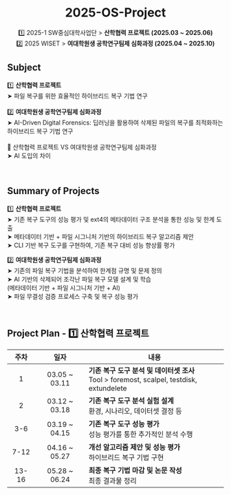 <div align="center">

# 2025-OS-Project

1️⃣ 2025-1 SW중심대학사업단 > **산학협력 프로젝트 (2025.03 ~ 2025.06)**
</br>
2️⃣ 2025 WISET > **여대학원생 공학연구팀제 심화과정 (2025.04 ~ 2025.10)**

</div>

## Subject

1️⃣ **산학협력 프로젝트** 
</br>
➤ 파일 복구를 위한 효율적인 하이브리드 복구 기법 연구
</br>
</br>
2️⃣ **여대학원생 공학연구팀제 심화과정** 
</br>
➤ AI-Driven Digital Forensics: 딥러닝을 활용하여 삭제된 파일의 복구를 최적화하는 하이브리드 복구 기법 연구
</br>
</br>
📌 산학협력 프로젝트 VS 여대학원생 공학연구팀제 심화과정
</br>
➤ AI 도입의 차이

</br>

## Summary of Projects

1️⃣ **산학협력 프로젝트** 
</br>➤ 기존 복구 도구의 성능 평가 및 ext4의 메타데이터 구조 분석을 통한 성능 및 한계 도출
</br>➤ 메타데이터 기반 + 파일 시그니처 기반의 하이브리드 복구 알고리즘 제안
</br>➤ CLI 기반 복구 도구를 구현하여, 기존 복구 대비 성능 향상률 평가


2️⃣ **여대학원생 공학연구팀제 심화과정** 
</br>➤ 기존의 파일 복구 기법을 분석하여 한계점 규명 및 문제 정의
</br>➤ AI 기반의 삭제되어 조각난 파일 복구 모델 설계 및 학습
</br>  (메타데이터 기반 + 파일 시그니처 기반 + AI)
</br>➤ 파일 무결성 검증 프로세스 구축 및 복구 성능 평가

</div>
</br>

## Project Plan - 1️⃣ 산학협력 프로젝트


| 주차 | 일자                     | 내용                                                                                      |
|:---:|:---------------:|------------------------------------------------------------------------------------------|
|  1  |  03.05 ~ 03.11  | <strong>기존 복구 도구 분석 및 데이터셋 조사</strong> <br/> Tool > foremost, scalpel, testdisk, extundelete |
|  2  |  03.12 ~ 03.18  | <strong>기존 복구 도구 분석 실험 설계</strong> <br/> 환경, 시나리오, 데이터셋 결정 등 |
|  3-6  |  03.19 ~ 04.15  | <strong>기존 복구 도구 성능 평가</strong> <br/> 성능 평가를 통한 추가적인 분석 수행 |
|  7-12  |  04.16 ~ 05.27  | <strong>개선 알고리즘 제안 및 성능 평가</strong> <br/> 하이브리드 복구 기법 구현 |
|  13-16  |  05.28 ~ 06.24  | <strong>최종 복구 기법 마감 및 논문 작성</strong> <br/> 최종 결과물 정리 |

